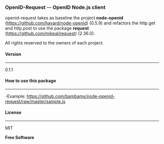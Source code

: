 ### OpenID-Request -- OpenID Node.js client

openid-request takes as baseline the project **node-openid** (https://github.com/havard/node-openid) (0.5.9) and refactors the http.get and http.post to use the package **request** (https://github.com/mikeal/request) (2.36.0).

All rights reserved to the owners of each project.

#### Version
----
0.1.1

#### How to use this package
-----------
-Example: https://github.com/bambamx/node-openid-request/raw/master/sample.js


#### License
----
MIT

**Free Software**
